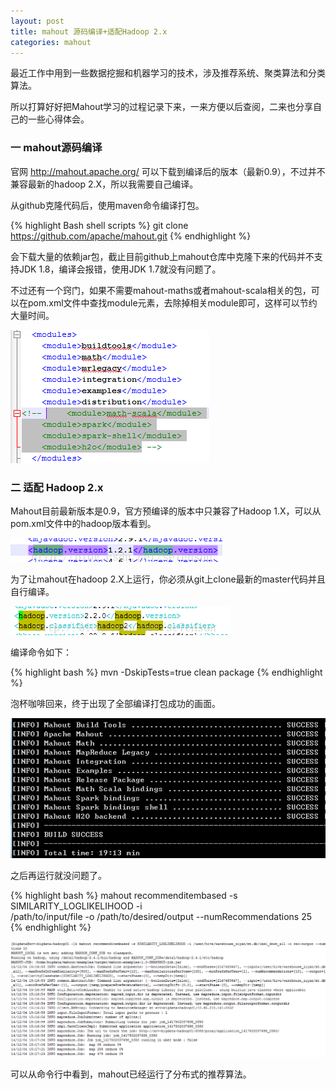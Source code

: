 ```yaml
---
layout: post
title: mahout 源码编译+适配Hadoop 2.x
categories: mahout
---
```


最近工作中用到一些数据挖掘和机器学习的技术，涉及推荐系统、聚类算法和分类算法。

所以打算好好把Mahout学习的过程记录下来，一来方便以后查阅，二来也分享自己的一些心得体会。

### 一 mahout源码编译

官网 http://mahout.apache.org/ 可以下载到编译后的版本（最新0.9），不过并不兼容最新的hadoop 2.X，所以我需要自己编译。

从github克隆代码后，使用maven命令编译打包。

{% highlight Bash shell scripts %}
git clone https://github.com/apache/mahout.git
{% endhighlight %}

会下载大量的依赖jar包，截止目前github上mahout仓库中克隆下来的代码并不支持JDK 1.8，编译会报错，使用JDK 1.7就没有问题了。

不过还有一个窍门，如果不需要mahout-maths或者mahout-scala相关的包，可以在pom.xml文件中查找module元素，去除掉相关module即可，这样可以节约大量时间。

![123](/asserts/imgs/mahout/m-1-1.png)

### 二 适配 Hadoop 2.x

Mahout目前最新版本是0.9，官方预编译的版本中只兼容了Hadoop 1.X，可以从pom.xml文件中的hadoop版本看到。

![123](/asserts/imgs/mahout/1/20141204160702531.png)

为了让mahout在hadoop 2.X上运行，你必须从git上clone最新的master代码并且自行编译。

![123](/asserts/imgs/mahout/1/20141204160734677.png)

编译命令如下：

{% highlight bash %}
mvn -DskipTests=true clean package
{% endhighlight %}

泡杯咖啡回来，终于出现了全部编译打包成功的画面。

![123](/asserts/imgs/mahout/m-1-2.png)

之后再运行就没问题了。

{% highlight bash %}
mahout recommenditembased -s SIMILARITY_LOGLIKELIHOOD -i \
/path/to/input/file -o /path/to/desired/output --numRecommendations 25
{% endhighlight %}

![123](/asserts/imgs/mahout/1/20141204160821734.png)

可以从命令行中看到，mahout已经运行了分布式的推荐算法。